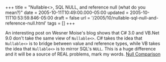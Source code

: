 +++
title = "Nullable<>, SQL NULL, and reference null  (what do you mean?)"
date = 2005-10-11T10:49:00.000-05:00
updated = 2005-10-11T10:53:59.846-05:00
draft = false
url = '/2005/10/nullable-sql-null-and-reference-null.html'
tags = []
+++

An interesting post on Wesner Moise's blog shows that C# 3.0 and VB.Net 9.0 don't take the same view of `Nullable<>`. C# takes the idea that `Nullable<>` is to bridge between value and reference types, while VB takes the idea that `Nullable<>` is to mirror SQL's `NULL`. This is a huge difference and it will be a source of REAL problems, mark my words. [Null Comparison](http://wesnerm.blogs.com/net_undocumented/2005/10/null_comparison.html)
